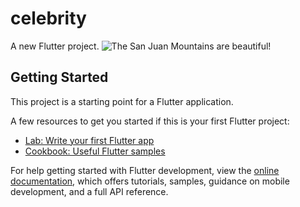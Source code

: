 # celebrity

A new Flutter project.
![The San Juan Mountains are beautiful!](https://i.postimg.cc/mrDCGW7M/Screenshot-2023-04-09-12-36-27-410-com-example-celebrity.jpg "San Juan Mountains")
## Getting Started

This project is a starting point for a Flutter application.

A few resources to get you started if this is your first Flutter project:

- [Lab: Write your first Flutter app](https://docs.flutter.dev/get-started/codelab)
- [Cookbook: Useful Flutter samples](https://docs.flutter.dev/cookbook)

For help getting started with Flutter development, view the
[online documentation](https://docs.flutter.dev/), which offers tutorials,
samples, guidance on mobile development, and a full API reference.
